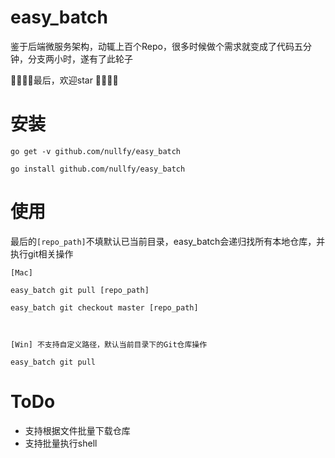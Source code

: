 # easy_batch
鉴于后端微服务架构，动辄上百个Repo，很多时候做个需求就变成了代码五分钟，分支两小时，遂有了此轮子

🚗🚗🚗🚗最后，欢迎star 👏👏👏👏

# 安装
```shell
go get -v github.com/nullfy/easy_batch

go install github.com/nullfy/easy_batch
```

# 使用
最后的`[repo_path]`不填默认已当前目录，easy_batch会递归找所有本地仓库，并执行git相关操作
 ```shell
 [Mac]

 easy_batch git pull [repo_path]

 easy_batch git checkout master [repo_path]
 
 
 
 [Win] 不支持自定义路径，默认当前目录下的Git仓库操作
 
 easy_batch git pull 
 
 ```
 
 # ToDo
 * 支持根据文件批量下载仓库
 * 支持批量执行shell
